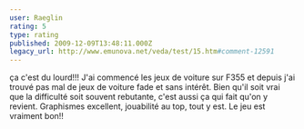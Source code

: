 ```yaml
---
user: Raeglin
rating: 5
type: rating
published: 2009-12-09T13:48:11.000Z
legacy_url: http://www.emunova.net/veda/test/15.htm#comment-12591
---
```

ça c'est du lourd!!!
J'ai commencé les jeux de voiture sur F355 et depuis j'ai trouvé pas mal de jeux de voiture fade et sans intérêt. Bien qu'il soit vrai que la difficulté soit souvent rebutante, c'est aussi ça qui fait qu'on y revient. Graphismes excellent, jouabilité au top, tout y est. Le jeu est vraiment bon!!